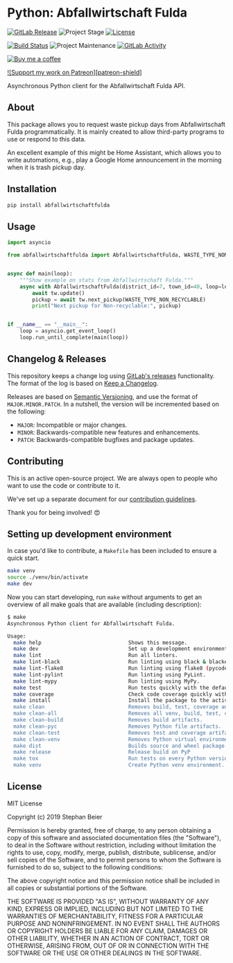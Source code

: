 # Python: Abfallwirtschaft Fulda

[![GitLab Release][releases-shield]][releases]
![Project Stage][project-stage-shield]
[![License][license-shield]](LICENSE.md)

[![Build Status][build-shield]][build]
![Project Maintenance][maintenance-shield]
[![GitLab Activity][commits-shield]][commits]

[![Buy me a coffee][buymeacoffee-shield]][buymeacoffee]

[![Support my work on Patreon][patreon-shield]][patreon]

Asynchronous Python client for the Abfallwirtschaft Fulda API.

## About

This package allows you to request waste pickup days from Abfallwirtschaft Fulda
programmatically. It is mainly created to allow third-party programs to use
or respond to this data.

An excellent example of this might be Home Assistant, which allows you to write
automations, e.g., play a Google Home announcement in the morning when it is
trash pickup day.

## Installation

```bash
pip install abfallwirtschaftfulda
```

## Usage

```python
import asyncio

from abfallwirtschaftfulda import AbfallwirtschaftFulda, WASTE_TYPE_NON_RECYCLABLE


async def main(loop):
    """Show example on stats from Abfallwirtschaft Fulda."""
    async with AbfallwirtschaftFulda(district_id=7, town_id=40, loop=loop) as tw:
        await tw.update()
        pickup = await tw.next_pickup(WASTE_TYPE_NON_RECYCLABLE)
        print("Next pickup for Non-recyclable:", pickup)


if __name__ == "__main__":
    loop = asyncio.get_event_loop()
    loop.run_until_complete(main(loop))
```

## Changelog & Releases

This repository keeps a change log using [GitLab's releases][releases]
functionality. The format of the log is based on
[Keep a Changelog][keepchangelog].

Releases are based on [Semantic Versioning][semver], and use the format
of ``MAJOR.MINOR.PATCH``. In a nutshell, the version will be incremented
based on the following:

- ``MAJOR``: Incompatible or major changes.
- ``MINOR``: Backwards-compatible new features and enhancements.
- ``PATCH``: Backwards-compatible bugfixes and package updates.

## Contributing

This is an active open-source project. We are always open to people who want to
use the code or contribute to it.

We've set up a separate document for our
[contribution guidelines](CONTRIBUTING.md).

Thank you for being involved! :heart_eyes:

## Setting up development environment

In case you'd like to contribute, a `Makefile` has been included to ensure a
quick start.

```bash
make venv
source ./venv/bin/activate
make dev
```

Now you can start developing, run `make` without arguments to get an overview
of all make goals that are available (including description):

```bash
$ make
Asynchronous Python client for Abfallwirtschaft Fulda.

Usage:
  make help                            Shows this message.
  make dev                             Set up a development environment.
  make lint                            Run all linters.
  make lint-black                      Run linting using black & blacken-docs.
  make lint-flake8                     Run linting using flake8 (pycodestyle/pydocstyle).
  make lint-pylint                     Run linting using PyLint.
  make lint-mypy                       Run linting using MyPy.
  make test                            Run tests quickly with the default Python.
  make coverage                        Check code coverage quickly with the default Python.
  make install                         Install the package to the active Python's site-packages.
  make clean                           Removes build, test, coverage and Python artifacts.
  make clean-all                       Removes all venv, build, test, coverage and Python artifacts.
  make clean-build                     Removes build artifacts.
  make clean-pyc                       Removes Python file artifacts.
  make clean-test                      Removes test and coverage artifacts.
  make clean-venv                      Removes Python virtual environment artifacts.
  make dist                            Builds source and wheel package.
  make release                         Release build on PyP
  make tox                             Run tests on every Python version with tox.
  make venv                            Create Python venv environment.
```

## License

MIT License

Copyright (c) 2019 Stephan Beier

Permission is hereby granted, free of charge, to any person obtaining a copy
of this software and associated documentation files (the "Software"), to deal
in the Software without restriction, including without limitation the rights
to use, copy, modify, merge, publish, distribute, sublicense, and/or sell
copies of the Software, and to permit persons to whom the Software is
furnished to do so, subject to the following conditions:

The above copyright notice and this permission notice shall be included in all
copies or substantial portions of the Software.

THE SOFTWARE IS PROVIDED "AS IS", WITHOUT WARRANTY OF ANY KIND, EXPRESS OR
IMPLIED, INCLUDING BUT NOT LIMITED TO THE WARRANTIES OF MERCHANTABILITY,
FITNESS FOR A PARTICULAR PURPOSE AND NONINFRINGEMENT. IN NO EVENT SHALL THE
AUTHORS OR COPYRIGHT HOLDERS BE LIABLE FOR ANY CLAIM, DAMAGES OR OTHER
LIABILITY, WHETHER IN AN ACTION OF CONTRACT, TORT OR OTHERWISE, ARISING FROM,
OUT OF OR IN CONNECTION WITH THE SOFTWARE OR THE USE OR OTHER DEALINGS IN THE
SOFTWARE.

[build-shield]: https://dev.azure.com/stbkde/python-abfallwirtschaftfulda/_apis/build/status/stbkde.python-abfallwirtschaftfulda?branchName=master
[build]: https://dev.azure.com/stbkde/python-abfallwirtschaftfulda/_build/latest?definitionId=2&branchName=master
[buymeacoffee-shield]: https://www.buymeacoffee.com/assets/img/guidelines/download-assets-sm-2.svg
[buymeacoffee]: https://www.buymeacoffee.com/stbkde
[commits-shield]: https://img.shields.io/gitlab/commit-activity/y/stbkde/python-abfallwirtschaftfulda.svg
[commits]: https://gitlab.com/stbkde/python-abfallwirtschaftfulda/commits/master
[contributors]: https://gitlab.com/stbkde/python-abfallwirtschaftfulda/graphs/contributors
[stbkde]: https://gitlab.com/stbkde
[keepchangelog]: http://keepachangelog.com/en/1.0.0/
[license-shield]: https://img.shields.io/gitlab/license/stbkde/python-abfallwirtschaftfulda.svg
[maintenance-shield]: https://img.shields.io/maintenance/yes/2019.svg
[patreon]: https://www.patreon.com/stbkde
[project-stage-shield]: https://img.shields.io/badge/project%20stage-experimental-yellow.svg
[releases-shield]: https://img.shields.io/gitlab/release/stbkde/python-abfallwirtschaftfulda.svg
[releases]: https://gitlab.com/stbkde/python-abfallwirtschaftfulda/releases
[semver]: http://semver.org/spec/v2.0.0.html

